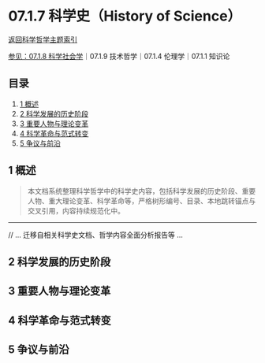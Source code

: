 # 07.1.7 科学史（History of Science）

[返回科学哲学主题索引](./README.md)

[参见：07.1.8 科学社会学](./07.1.8_Sociology_of_Science.md)｜07.1.9 技术哲学｜07.1.4 伦理学｜07.1.1 知识论

## 目录

1. [1 概述](#1-概述)
2. [2 科学发展的历史阶段](#2-科学发展的历史阶段)
3. [3 重要人物与理论变革](#3-重要人物与理论变革)
4. [4 科学革命与范式转变](#4-科学革命与范式转变)
5. [5 争议与前沿](#5-争议与前沿)

## 1 概述

> 本文档系统整理科学哲学中的科学史内容，包括科学发展的历史阶段、重要人物、重大理论变革、科学革命等，严格树形编号、目录、本地跳转锚点与交叉引用，内容持续规范化中。

---

// ... 迁移自相关科学史文档、哲学内容全面分析报告等 ...

## 2 科学发展的历史阶段

## 3 重要人物与理论变革

## 4 科学革命与范式转变

## 5 争议与前沿
